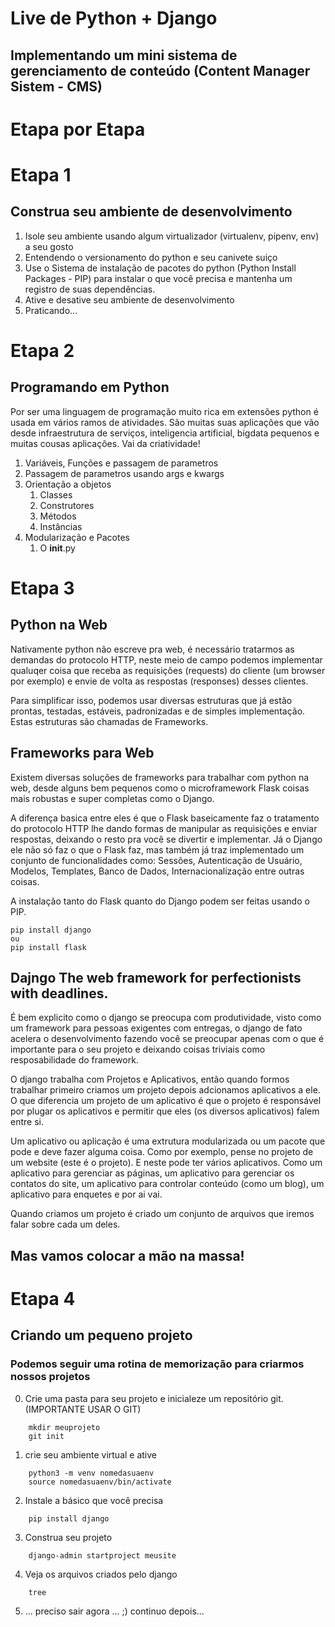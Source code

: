 # Live de Python + Django
## Implementando um mini sistema de gerenciamento de conteúdo (Content Manager Sistem - CMS)

# Etapa por Etapa

# Etapa 1

## Construa seu ambiente de desenvolvimento

1. Isole seu ambiente usando algum virtualizador (virtualenv, pipenv, env) a seu gosto
2. Entendendo o versionamento do python e seu canivete suiço
3. Use o Sistema de instalação de pacotes do python (Python Install Packages - PIP) para instalar o que você precisa e mantenha um registro de suas dependências.
4. Ative e desative seu ambiente de desenvolvimento
5. Praticando... 

# Etapa 2

## Programando em Python

Por ser uma linguagem de programação muito rica em extensões python é usada em vários ramos de atividades. São muitas suas aplicações que vão desde infraestrutura de serviços, inteligencia artificial, bigdata pequenos e muitas cousas aplicações. Vai da criatividade!

1. Variáveis, Funções e passagem de parametros
2. Passagem de parametros usando args e kwargs
3. Orientação a objetos 
    1. Classes
    2. Construtores
    3. Métodos
    4. Instâncias
4. Modularização e Pacotes
    1. O __init__.py

# Etapa 3

## Python na Web

Nativamente python não escreve pra web, é necessário tratarmos as demandas do protocolo HTTP, neste meio de campo podemos implementar qualuqer coisa que receba as requisições (requests) do cliente (um browser por exemplo) e envie de volta as respostas (responses) desses clientes. 

Para simplificar isso, podemos usar diversas estruturas que já estão prontas, testadas, estáveis, padronizadas e de simples implementação. Estas estruturas são chamadas de Frameworks.

## Frameworks para Web 

Existem diversas soluções de frameworks para trabalhar com python na web, desde alguns bem pequenos como o microframework Flask coisas mais robustas e super completas como o Django. 

A diferença basica entre eles é que o Flask baseicamente faz o tratamento do protocolo HTTP lhe dando formas de manipular as requisições e enviar respostas, deixando o resto pra você se divertir e implementar. Já o Django ele não só faz o que o Flask faz, mas também já traz implementado um conjunto de funcionalidades como: Sessões, Autenticação de Usuário, Modelos, Templates, Banco de Dados, Internacionalização entre outras coisas.

A instalação tanto do Flask quanto do Django podem ser feitas usando o PIP.

```code
pip install django
ou
pip install flask 
```

## Dajngo The web framework for perfectionists with deadlines.

É bem explicito como o django se preocupa com produtividade, visto como um framework para pessoas exigentes com entregas, o django de fato acelera o desenvolvimento fazendo você se preocupar apenas com o que é importante para o seu projeto e deixando coisas triviais como resposabilidade do framework.

O django trabalha com Projetos e Aplicativos, então quando formos trabalhar primeiro criamos um projeto depois adcionamos aplicativos a ele. O que diferencia um projeto de um aplicativo é que o projeto é responsável por plugar os aplicativos e permitir que eles (os diversos aplicativos) falem entre si.

Um aplicativo ou aplicação é uma extrutura modularizada ou um pacote que pode e deve fazer alguma coisa. Como por exemplo, pense no projeto de um website (este é o projeto). E neste pode ter vários aplicativos. Como um aplicativo para gerenciar as páginas, um aplicativo para gerenciar os contatos do site, um aplicativo para controlar conteúdo (como um blog), um aplicativo para enquetes e por ai vai.

Quando criamos um projeto é criado um conjunto de arquivos que iremos falar sobre cada um deles.

## Mas vamos colocar a mão na massa!

# Etapa 4

## Criando um pequeno projeto

### Podemos seguir uma rotina de memorização para criarmos nossos projetos

0. Crie uma pasta para seu projeto e inicialeze um repositório git. (IMPORTANTE USAR O GIT)
```
    mkdir meuprojeto
    git init
```
1. crie seu ambiente virtual e ative
```
    python3 -m venv nomedasuaenv
    source nomedasuaenv/bin/activate
``` 

2. Instale a básico que você precisa
```
    pip install django
```
3. Construa seu projeto
```
    django-admin startproject meusite
```
4. Veja os arquivos criados pelo django
```
    tree
```
5. ... preciso sair agora ... ;) continuo depois...